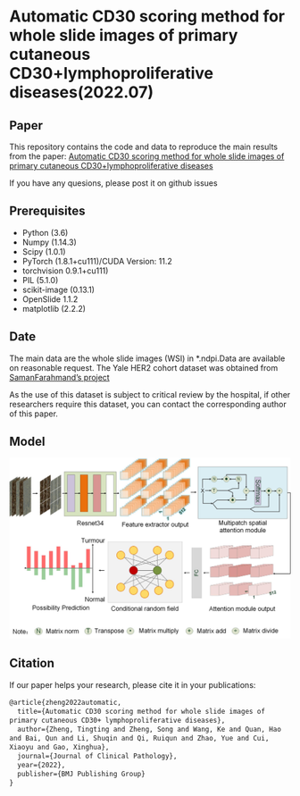 # Automatic CD30 scoring method for whole slide images of primary cutaneous CD30+lymphoproliferative diseases(2022.07)
## Paper 
This repository contains the code and data to reproduce the main results from the paper:
[Automatic CD30 scoring method for whole slide images of primary cutaneous CD30+lymphoproliferative diseases](https://jcp.bmj.com/content/early/2022/07/21/jcp-2022-208344.abstract)

If you have any quesions, please post it on github issues

 ## Prerequisites
* Python (3.6)
* Numpy (1.14.3)
* Scipy (1.0.1)
* PyTorch (1.8.1+cu111)/CUDA Version: 11.2
* torchvision 0.9.1+cu111)
* PIL (5.1.0)
* scikit-image (0.13.1)
* OpenSlide 1.1.2
* matplotlib (2.2.2)


## Date
The main data are the whole slide images (WSI) in *.ndpi.Data are available on reasonable request. The Yale 
HER2 cohort dataset was obtained from 
[SamanFarahmand’s project](https://wiki.cancerimagingarchive.net/pages/viewpage.action?pageId=119702524)

As the use of this dataset is subject to critical review by the hospital, if other researchers require 
this dataset, you can contact the corresponding author of this paper.

## Model
![MPAANet](/images/MPSANet.jpg)



## Citation 
If our paper helps your research, please cite it in your publications:
```
@article{zheng2022automatic,
  title={Automatic CD30 scoring method for whole slide images of primary cutaneous CD30+ lymphoproliferative diseases},
  author={Zheng, Tingting and Zheng, Song and Wang, Ke and Quan, Hao and Bai, Qun and Li, Shuqin and Qi, Ruiqun and Zhao, Yue and Cui, Xiaoyu and Gao, Xinghua},
  journal={Journal of Clinical Pathology},
  year={2022},
  publisher={BMJ Publishing Group}
}
```
